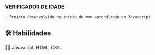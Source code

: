 ### VERIFICADOR DE IDADE
    
    - Projeto desenvolvido no inicio do meu aprendizado em Javascript

## 🛠 Habilidades

🧑‍💻 Javascript, HTML, CSS...
    
